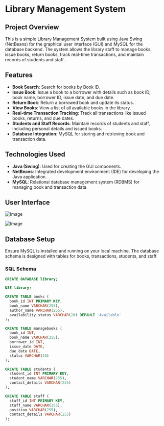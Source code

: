 # Library Management System

## Project Overview

This is a simple Library Management System built using Java Swing (NetBeans) for the graphical user interface (GUI) and MySQL for the database backend. The system allows the library staff to manage books, issue books, return books, track real-time transactions, and maintain records of students and staff.

## Features

- **Book Search**: Search for books by Book ID.
- **Issue Book**: Issue a book to a borrower with details such as book ID, book name, borrower ID, issue date, and due date.
- **Return Book**: Return a borrowed book and update its status.
- **View Books**: View a list of all available books in the library.
- **Real-time Transaction Tracking**: Track all transactions like issued books, returns, and due dates.
- **Students and Staff Records**: Maintain records of students and staff, including personal details and issued books.
- **Database Integration**: MySQL for storing and retrieving book and transaction data.
  
## Technologies Used

- **Java (Swing)**: Used for creating the GUI components.
- **NetBeans**: Integrated development environment (IDE) for developing the Java application.
- **MySQL**: Relational database management system (RDBMS) for managing book and transaction data.

## User Interface 
![Image](https://github.com/user-attachments/assets/173f3d4d-b839-4fa7-b3df-a756ce2fedba)

![Image](https://github.com/user-attachments/assets/85caf0f3-78da-4a90-a43b-24492b7b9b03)

## Database Setup

Ensure MySQL is installed and running on your local machine. The database schema is designed with tables for books, transactions, students, and staff.

### SQL Schema
```sql
CREATE DATABASE library;

USE library;

CREATE TABLE books (
  book_id INT PRIMARY KEY,
  book_name VARCHAR(255),
  author_name VARCHAR(255),
  availability_status VARCHAR(20) DEFAULT 'Available'
);

CREATE TABLE managebooks (
  book_id INT,
  book_name VARCHAR(255),
  borrower_id INT,
  issue_date DATE,
  due_date DATE,
  status VARCHAR(10)
);

CREATE TABLE students (
  student_id INT PRIMARY KEY,
  student_name VARCHAR(255),
  contact_details VARCHAR(255)
);

CREATE TABLE staff (
  staff_id INT PRIMARY KEY,
  staff_name VARCHAR(255),
  position VARCHAR(255),
  contact_details VARCHAR(255)
);
